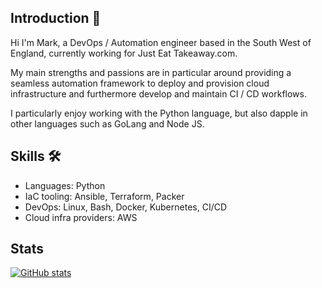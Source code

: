 ## Introduction :wave:

Hi I'm Mark, a DevOps / Automation engineer based in the South West of England, currently working for Just Eat Takeaway.com.

My main strengths and passions are in particular around providing a seamless automation framework to deploy and provision cloud infrastructure and furthermore develop and maintain CI / CD workflows.

I particularly enjoy working with the Python language, but also dapple in other languages such as GoLang and Node JS.

## Skills :hammer_and_wrench:

- Languages: Python
- IaC tooling: Ansible, Terraform, Packer
- DevOps: Linux, Bash, Docker, Kubernetes, CI/CD
- Cloud infra providers: AWS

## Stats

[![GitHub stats](https://github-readme-stats.vercel.app/api?username=marknet15&hide=stars&theme=dark)](https://github.com/anuraghazra/github-readme-stats)